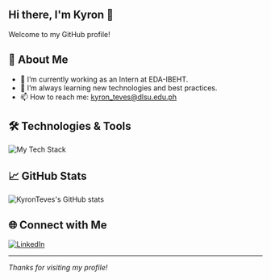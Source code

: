 ## Hi there, I'm Kyron 👋

Welcome to my GitHub profile!

## 🚀 About Me

- 🔭 I’m currently working as an Intern at EDA-IBEHT.
- 🌱 I’m always learning new technologies and best practices.
- 📫 How to reach me: [kyron_teves@dlsu.edu.ph](mailto:kyron_teves@dlsu.edu.ph)

## 🛠️ Technologies & Tools

<img src="https://skillicons.dev/icons?i=js,ts,python,c,git,github,vscode,html" alt="My Tech Stack" />

## 📈 GitHub Stats

![KyronTeves's GitHub stats](https://github-readme-stats.vercel.app/api?username=KyronTeves&show_icons=true&theme=github_dark)

## 🌐 Connect with Me

[![LinkedIn](https://img.shields.io/badge/LinkedIn-kyronteves-blue?logo=linkedin)](https://linkedin.com/in/kyronteves)

---

*Thanks for visiting my profile!*
